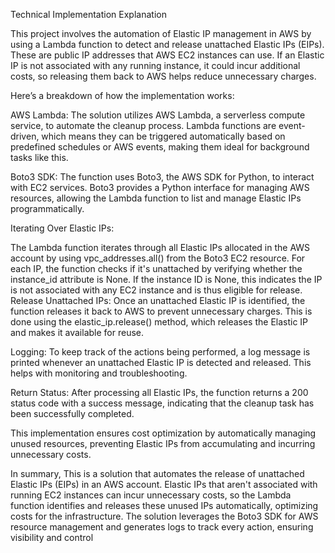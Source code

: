 Technical Implementation Explanation

This project involves the automation of Elastic IP management in AWS by using a Lambda function to detect and release unattached Elastic IPs (EIPs). 
These are public IP addresses that AWS EC2 instances can use. If an Elastic IP is not associated with any running instance, it could incur additional costs, so releasing them back to AWS helps reduce unnecessary charges.

Here’s a breakdown of how the implementation works:

AWS Lambda: The solution utilizes AWS Lambda, a serverless compute service, to automate the cleanup process. 
Lambda functions are event-driven, which means they can be triggered automatically based on predefined schedules or AWS events, making them ideal for background tasks like this.

Boto3 SDK: The function uses Boto3, the AWS SDK for Python, to interact with EC2 services. Boto3 provides a Python interface for managing AWS resources, allowing the Lambda function to list and manage Elastic IPs programmatically.

Iterating Over Elastic IPs:

The Lambda function iterates through all Elastic IPs allocated in the AWS account by using vpc_addresses.all() from the Boto3 EC2 resource.
For each IP, the function checks if it's unattached by verifying whether the instance_id attribute is None. If the instance ID is None, this indicates the IP is not associated with any EC2 instance and is thus eligible for release.
Release Unattached IPs: Once an unattached Elastic IP is identified, the function releases it back to AWS to prevent unnecessary charges.
This is done using the elastic_ip.release() method, which releases the Elastic IP and makes it available for reuse.

Logging: To keep track of the actions being performed, a log message is printed whenever an unattached Elastic IP is detected and released. This helps with monitoring and troubleshooting.

Return Status: After processing all Elastic IPs, the function returns a 200 status code with a success message, indicating that the cleanup task has been successfully completed.

This implementation ensures cost optimization by automatically managing unused resources, preventing Elastic IPs from accumulating and incurring unnecessary costs.

In summary,
This is a solution that automates the release of unattached Elastic IPs (EIPs) in an AWS account. Elastic IPs that aren't associated with running EC2 instances can incur unnecessary costs,
so the Lambda function identifies and releases these unused IPs automatically, optimizing costs for the infrastructure.
The solution leverages the Boto3 SDK for AWS resource management and generates logs to track every action, ensuring visibility and control

